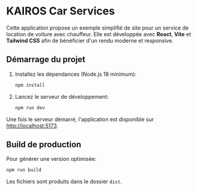 # KAIROS Car Services

Cette application propose un exemple simplifié de site pour un service de location de voiture avec chauffeur.
Elle est développée avec **React**, **Vite** et **Tailwind CSS** afin de bénéficier d'un rendu moderne et responsive.

## Démarrage du projet

1. Installez les dépendances (Node.js 18 minimum):
   ```bash
   npm install
   ```
2. Lancez le serveur de développement:
   ```bash
   npm run dev
   ```

Une fois le serveur démarré, l'application est disponible sur [http://localhost:5173](http://localhost:5173).

## Build de production

Pour générer une version optimisée:

```bash
npm run build
```

Les fichiers sont produits dans le dossier `dist`.
